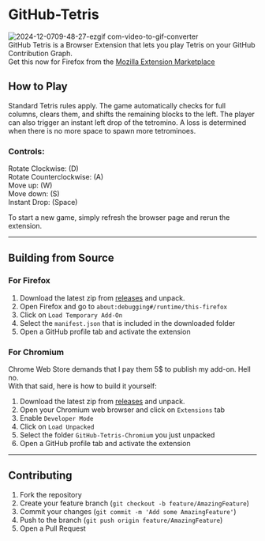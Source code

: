 # GitHub-Tetris
![2024-12-0709-48-27-ezgif com-video-to-gif-converter](https://github.com/user-attachments/assets/67c6fa9c-8185-443e-9eac-8243e6da53bf)  
GitHub Tetris is a Browser Extension that lets you play Tetris on your GitHub Contribution Graph.  
Get this now for Firefox from the [Mozilla Extension Marketplace](https://addons.mozilla.org/en-US/firefox/addon/github-tetris-game/)

## How to Play
Standard Tetris rules apply. The game automatically checks for full columns, clears them, and shifts the remaining blocks to the left. The player can also trigger an instant left drop of the tetromino. A loss is determined when there is no more space to spawn more tetrominoes.  

### Controls: 
Rotate Clockwise: (D)  
Rotate Counterclockwise: (A)  
Move up: (W)  
Move down: (S)  
Instant Drop: (Space)    

To start a new game, simply refresh the browser page and rerun the extension.

___
## Building from Source
### For Firefox
1. Download the latest zip from [releases](https://github.com/TreacherousDev/GitHub-Tetris/releases) and unpack.
2. Open Firefox and go to `about:debugging#/runtime/this-firefox`
3. Click on `Load Temporary Add-On`
4. Select the `manifest.json` that is included in the downloaded folder
5. Open a GitHub profile tab and activate the extension


### For Chromium
Chrome Web Store demands that I pay them 5$ to publish my add-on. Hell no.  
With that said, here is how to build it yourself:
1. Download the latest zip from [releases](https://github.com/TreacherousDev/GitHub-Tetris/releases) and unpack.
2. Open your Chromium web browser and click on `Extensions` tab
3. Enable `Developer Mode`
4. Click on `Load Unpacked`
5. Select the folder `GitHub-Tetris-Chromium` you just unpacked
6. Open a GitHub profile tab and activate the extension

___
## Contributing

1. Fork the repository
2. Create your feature branch (`git checkout -b feature/AmazingFeature`)
3. Commit your changes (`git commit -m 'Add some AmazingFeature'`)
4. Push to the branch (`git push origin feature/AmazingFeature`)
5. Open a Pull Request
